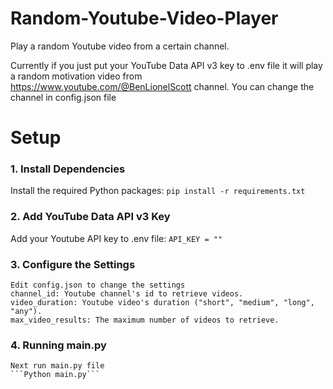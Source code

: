 # Random-Youtube-Video-Player
Play a random Youtube video from a certain channel. 

Currently if you just put your YouTube Data API v3 key to .env file it will play a random motivation video from https://www.youtube.com/@BenLionelScott channel. You can change the channel in config.json file

# Setup

### 1. Install Dependencies
Install the required Python packages:
```pip install -r requirements.txt```

### 2. Add YouTube Data API v3 Key
Add your Youtube API key to .env file:
```API_KEY = ""```

### 3. Configure the Settings
    Edit config.json to change the settings
    channel_id: Youtube channel's id to retrieve videos.
    video_duration: Youtube video's duration ("short", "medium", "long", "any").
    max_video_results: The maximum number of videos to retrieve.

### 4. Running main.py
    Next run main.py file
    ```Python main.py```
